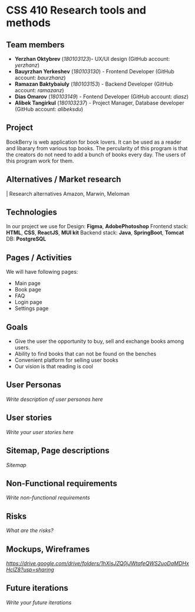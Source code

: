 # CSS 410 Research tools and methods
## Team members
+ **Yerzhan Oktybrev** (*180103123*)- UX/UI design (GitHub account: *yerzhanz*)
+ **Bauyrzhan Yerkeshev** (*180103130*) - Frontend Developer (GitHub account: *baurzhanz*)
+ **Ramazan Baktybaiuly** (*180103153*) - Backend Developer (GitHub account: *ramazanz*)
+ **Dias Omarov** (*180103149*) - Fontend Developer (GitHub account: *diasz*)
+ **Alibek Tangirkul** (*180103237*) - Project Manager, Database developer (GitHub account: *alibeksdu*)



## Project
BookBerry is web application for book lovers. It can be used as a reader and libarary from various top books. The percularity of this program is that the creators do not need to add a bunch of books  every day. The users of this program work for them. 

## Alternatives / Market research
| Research alternatives
Amazon, Marwin, Meloman


## Technologies
In our project we use for Design: **Figma**, **AdobePhotoshop**
Frontend stack: **HTML**, **CSS**, **ReactJS**, **MUI kit**
Backend stack: **Java**, **SpringBoot**, **Tomcat** DB: **PostgreSQL**

## Pages / Activities 
We will have following pages:
- Main page
- Book page
- FAQ
- Login page
- Settings page

## Goals
* Give the user the opportunity to buy, sell and exchange books among users.
* Ability to find books that can not be found on the benches
* Convenient platform for selling user books
* Our vision is that reading is cool

## User Personas
*Write description of user personas here*  

## User stories

*Write your user stories here*

## Sitemap, Page descriptions

*Sitemap*

## Non-Functional requirements
*Write non-functional requirements*

## Risks
*What are the risks?*

## Mockups, Wireframes
*https://drive.google.com/drive/folders/1hXisJZQ0jJWtafeQWS2uoDaMDHxHclZ8?usp=sharing*

## Future iterations
*Write your future iterations*
